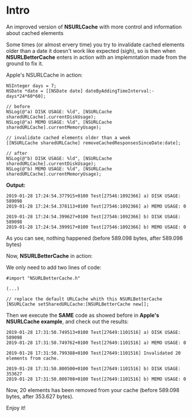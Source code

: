 Intro
=======

An improved version of  **NSURLCache** with more control and information about cached elements

Some times (or almost ervery time) you try to invalidate cached elements older than a date it doesn't work like expected (sigh), so is then when **NSURLBetterCache** enters in action with an implemntation made from the ground to fix it.

Apple's NSURLCache in action:

```objc
NSInteger days = 7;
NSDate *date = [[NSDate date] dateByAddingTimeInterval:-days*24*60*60];
    
// before
NSLog(@"a) DISK USAGE: %ld", [NSURLCache sharedURLCache].currentDiskUsage);
NSLog(@"a) MEMO USAGE: %ld", [NSURLCache sharedURLCache].currentMemoryUsage);
	
// invalidate cached elements older than a week
[[NSURLCache sharedURLCache] removeCachedResponsesSinceDate:date];

// after
NSLog(@"b) DISK USAGE: %ld", [NSURLCache sharedURLCache].currentDiskUsage);
NSLog(@"b) MEMO USAGE: %ld", [NSURLCache sharedURLCache].currentMemoryUsage);
```
**Output:**

```
2019-01-28 17:24:54.377915+0100 Test[27546:1092366] a) DISK USAGE: 589098
2019-01-28 17:24:54.378113+0100 Test[27546:1092366] a) MEMO USAGE: 0
 
2019-01-28 17:24:54.399627+0100 Test[27546:1092366] b) DISK USAGE: 589098
2019-01-28 17:24:54.399917+0100 Test[27546:1092366] b) MEMO USAGE: 0
```

As you can see, nothing happened (before 589.098 bytes, after 589.098 bytes)

Now, **NSURLBetterCache** in action:

We only need to add two lines of code:

```objc
#import "NSURLBetterCache.h"

(...)

// replace the default URLCache whith this NSURLBetterCache
[NSURLCache setSharedURLCache:[NSURLBetterCache new]];

```

Then we execute the **SAME** code as showed before in **Apple's NSURLCache example**, and check out the results:

```
2019-01-28 17:31:50.749513+0100 Test[27649:1101516] a) DISK USAGE: 589098
2019-01-28 17:31:50.749762+0100 Test[27649:1101516] a) MEMO USAGE: 0

2019-01-28 17:31:50.799388+0100 Test[27649:1101516] Invalidated 20 elements from cache.

2019-01-28 17:31:50.800500+0100 Test[27649:1101516] b) DISK USAGE: 353627
2019-01-28 17:31:50.800708+0100 Test[27649:1101516] b) MEMO USAGE: 0
```

Now, 20 elements has been removed from your cache (before 589.098 bytes, after 353.627 bytes).

Enjoy it!
